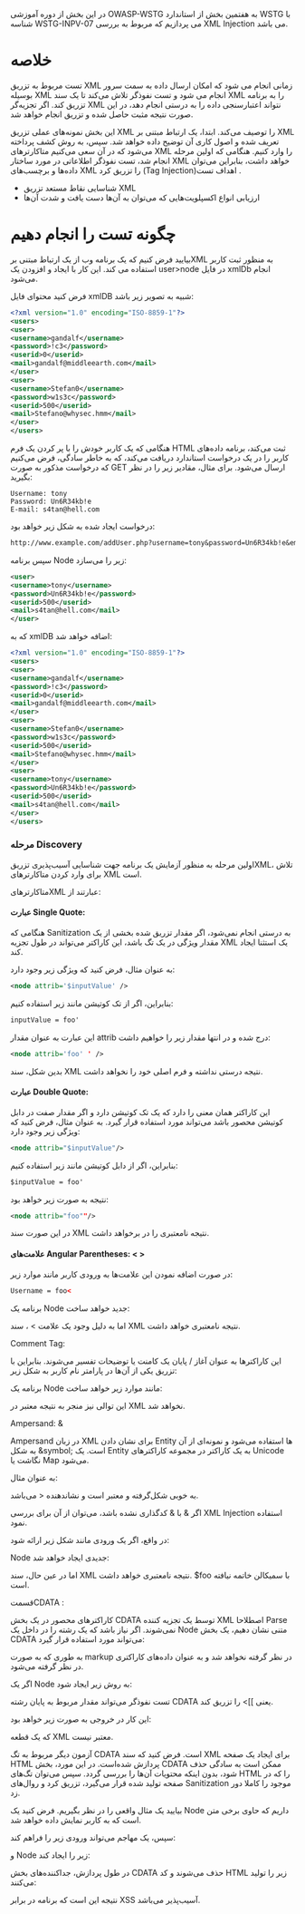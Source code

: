 در این بخش از دوره آموزشی OWASP-WSTG به هفتمین بخش از استاندارد WSTG با شناسه WSTG-INPV-07 می پردازیم که مربوط به بررسی XML Injection می باشد.

# خلاصه

تست مربوط به تزریق XML زمانی انجام می شود که امکان ارسال داده به سمت سرور بوسیله XML انجام می شود و تست نفوذگر تلاش می‌کند تا یک سند XML را به برنامه تزریق کند. اگر تجزیه‌گر XML نتواند اعتبارسنجی داده را به درستی انجام دهد، در این صورت نتیجه مثبت حاصل شده و تزریق انجام خواهد شد.

این بخش نمونه‌های عملی تزریق XML را توصیف می‌کند. ابتدا، یک ارتباط مبتنی بر XML تعریف شده و اصول کاری آن توضیح داده خواهد شد. سپس، به روش کشف پرداخته می‌شود که در آن سعی می‌کنیم متاکارترهای XML را وارد کنیم. هنگامی که اولین مرحله انجام شد، تست نفوذگر اطلاعاتی در مورد ساختار XML خواهد داشت، بنابراین می‌توان داده‌ها و برچسب‌های XML را تزریق کرد (‏Tag Injection)‏.
اهداف تست

* شناسایی نقاط مستعد تزریق XML
* ارزیابی انواع اکسپلویت‌هایی که می‌توان به آن‌ها دست یافت و شدت آن‌ها

# چگونه تست را انجام دهیم

بیایید فرض کنیم که یک برنامه وب از یک ارتباط مبتنی برXML به منظور ثبت کاربر استفاده می کند. این کار با ایجاد و افزودن یک user>node در فایل xmlDb انجام می‌شود.

فرض کنید محتوای فایل xmlDB شبیه به تصویر زیر باشد:

```xml
<?xml version="1.0" encoding="ISO-8859-1"?>
<users>
<user>
<username>gandalf</username>
<password>!c3</password>
<userid>0</userid>
<mail>gandalf@middleearth.com</mail>
</user>
<user>
<username>Stefan0</username>
<password>w1s3c</password>
<userid>500</userid>
<mail>Stefano@whysec.hmm</mail>
</user>
</users>
```
هنگامی که یک کاربر خودش را با پر کردن یک فرم HTML ثبت می‌کند، برنامه داده‌های کاربر را در یک درخواست استاندارد دریافت می‌کند، که به خاطر سادگی، فرض می‌کنیم که درخواست مذکور به صورت GET ارسال می‌شود.
برای مثال، مقادیر زیر را در نظر بگیرید:
```text
Username: tony
Password: Un6R34kb!e
E-mail: s4tan@hell.com
```
درخواست ایجاد شده به شکل زیر خواهد بود:
```txt
http://www.example.com/addUser.php?username=tony&password=Un6R34kb!e&email=s4tan@hell.com
```

سپس برنامه Node زیر را می‌سازد:
```xml
<user>
<username>tony</username>
<password>Un6R34kb!e</password>
<userid>500</userid>
<mail>s4tan@hell.com</mail>
</user>
```

که به xmlDB اضافه خواهد شد:
```xml
<?xml version="1.0" encoding="ISO-8859-1"?>
<users>
<user>
<username>gandalf</username>
<password>!c3</password>
<userid>0</userid>
<mail>gandalf@middleearth.com</mail>
</user>
<user>
<username>Stefan0</username>
<password>w1s3c</password>
<userid>500</userid>
<mail>Stefano@whysec.hmm</mail>
</user>
<user>
<username>tony</username>
<password>Un6R34kb!e</password>
<userid>500</userid>
<mail>s4tan@hell.com</mail>
</user>
</users>
```

### مرحله Discovery

اولین مرحله به منظور آزمایش یک برنامه جهت شناسایی آسیب‌پذیری تزریقXML، تلاش برای وارد کردن متاکارترهای XML است.

متاکارترهایXML عبارتند از:

#### عبارت Single Quote:

هنگامی که Sanitization به درستی انجام نمی‌شود، اگر مقدار تزریق شده بخشی از یک مقدار ویژگی در یک تگ باشد، این کاراکتر می‌تواند در طول تجزیه XML یک استثنا ایجاد کند.

به عنوان مثال، فرض کنید که ویژگی زیر وجود دارد:
```xml
<node attrib='$inputValue' />
```
بنابراین، اگر از تک کوتیشن مانند زیر استفاده کنیم:
```xml
inputValue = foo'
```
این عبارت به عنوان مقدار attrib درج شده و در انتها مقدار زیر را خواهیم داشت:
```xml
<node attrib='foo' ' />
```
بدین شکل، سند XML نتیجه درستی نداشته و فرم اصلی خود را نخواهد داشت.

#### عبارت Double Quote:

این کاراکتر همان معنی را دارد که یک تک کوتیشن دارد و اگر مقدار صفت در دابل کوتیشن محصور باشد می‌تواند مورد استفاده قرار گیرد. به عنوان مثال، فرض کنید که ویژگی زیر وجود دارد:
```xml
<node attrib="$inputValue"/>
```


بنابراین، اگر از دابل کوتیشن مانند زیر استفاده کنیم:
```xml
$inputValue = foo'
```

نتیجه به صورت زیر خواهد بود:
```xml
<node attrib="foo""/>
```
در این صورت سند XML نتیجه نامعتبری را در برخواهد داشت.

#### علامت‌های Angular Parentheses:  < >

در صورت اضافه نمودن این علامت‌ها به ورودی کاربر مانند موارد زیر:
```xml
Username = foo<
```

برنامه یک Node جدید خواهد ساخت:

اما به دلیل وجود یک علامت > ، سند XML نتیجه نامعتبری خواهد داشت.

Comment Tag:

این کاراکترها به عنوان آغاز / پایان یک کامنت یا توضیحات تفسیر می‌شوند. بنابراین با تزریق یکی از آن‌ها در پارامتر نام کاربر به شکل زیر:

برنامه یک Node مانند موارد زیر خواهد ساخت:

این توالی نیز منجر به نتیجه معتبر در XML نخواهد شد.

Ampersand: &

Ampersand در زبان XML برای نشان دادن Entity ها استفاده می‌شود و نمونه‌ای از آن به شکل &symbol; است. یک Entity به یک کاراکتر در مجموعه کاراکترهای Unicode نگاشت یا Map می‌شود.

به عنوان مثال:

به خوبی شکل‌گرفته و معتبر است و نشاندهنده < می‌باشد.

اگر & با & کدگذاری نشده باشد، می‌توان از آن برای بررسی XML Injection استفاده نمود.

در واقع، اگر یک ورودی مانند شکل زیر ارائه شود:

Node جدیدی ایجاد خواهد شد:

اما در عین حال، سند XML نتیجه نامعتبری خواهد داشت. $foo با سمیکالن خاتمه نیافته است.

قسمتCDATA :

کاراکترهای محصور در یک بخش CDATA توسط یک تجزیه کننده XML اصطلاحا Parse نمی‌شوند. اگر نیاز باشد که یک رشته را در داخل یک Node متنی نشان دهیم، یک بخش CDATA می‌تواند مورد استفاده قرار گیرد:

به طوری که به صورت markup در نظر گرفته نخواهد شد و به عنوان داده‌های کاراکتری در نظر گرفته می‌شود.

اگر یک‌ Node به روش زیر ایجاد شود:

تست نفوذگر می‌تواند مقدار مربوط به پایان رشته CDATA یعنی ]]> را تزریق کند.

این کار در خروجی به صورت زیر خواهد بود:

که یک قطعه XML معتبر نیست.

آزمون دیگر مربوط به تگ CDATA است. فرض کنید که سند XML برای ایجاد یک صفحه HTML پردازش شده‌است. در این مورد، بخش CDATA ممکن است به سادگی حذف شود، بدون اینکه محتویات آن‌ها را بررسی گردد. سپس می‌توان تگ‌های HTML را که در صفحه تولید شده قرار می‌گیرد، تزریق کرد و روال‌های Sanitization موجود را کاملا دور زد.

بیایید یک مثال واقعی را در نظر بگیریم. فرض کنید یک Node داریم که حاوی برخی متن است که به کاربر نمایش داده خواهد شد.

سپس، یک مهاجم می‌تواند ورودی زیر را فراهم کند:

و Node زیر را ایجاد کند:

در طول پردازش، جداکننده‌های بخش CDATA حذف می‌شوند و کد HTML زیر را تولید می‌کنند:

نتیجه این است که برنامه در برابر XSS آسیب‌پذیر می‌باشد.
